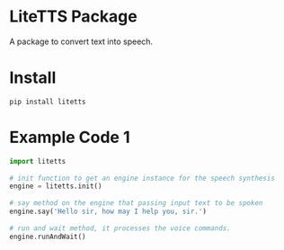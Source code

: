 # LiteTTS Package

A package to convert text into speech.

# Install
```shell
pip install litetts
```

# Example Code 1
```python
import litetts
 
# init function to get an engine instance for the speech synthesis 
engine = litetts.init()
 
# say method on the engine that passing input text to be spoken
engine.say('Hello sir, how may I help you, sir.')
 
# run and wait method, it processes the voice commands. 
engine.runAndWait()
```
